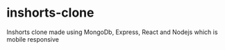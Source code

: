 # inshorts-clone
Inshorts clone made using MongoDb, Express, React and Nodejs which is mobile responsive
